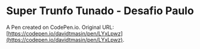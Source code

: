 # Super Trunfo Tunado - Desafio Paulo

A Pen created on CodePen.io. Original URL: [https://codepen.io/davidtmasin/pen/LYxLpwz](https://codepen.io/davidtmasin/pen/LYxLpwz).


